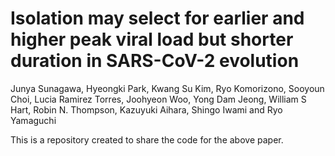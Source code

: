 # Isolation may select for earlier and higher peak viral load but shorter duration in SARS-CoV-2 evolution
Junya Sunagawa, Hyeongki Park, Kwang Su Kim, Ryo Komorizono, Sooyoun Choi, Lucia Ramirez Torres, Joohyeon Woo, Yong Dam Jeong, William S Hart, Robin N. Thompson, Kazuyuki Aihara, Shingo Iwami and Ryo Yamaguchi

This is a repository created to share the code for the above paper.
